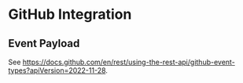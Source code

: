 # GitHub Integration

## Event Payload

See https://docs.github.com/en/rest/using-the-rest-api/github-event-types?apiVersion=2022-11-28.
